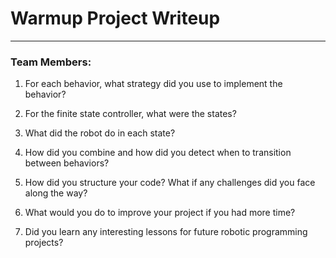 # Warmup Project Writeup
---
### Team Members: 
1. For each behavior, what strategy did you use to implement the behavior?

2. For the finite state controller, what were the states?  

3. What did the robot do in each state? 

4. How did you combine and how did you detect when to transition between behaviors?

5. How did you structure your code?
What if any challenges did you face along the way?

6. What would you do to improve your project if you had more time?

7. Did you learn any interesting lessons for future robotic programming projects?